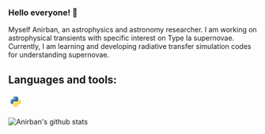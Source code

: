 ### Hello everyone! 👋

Myself Anirban, an astrophysics and astronomy researcher. I am working on astrophysical transients with specific interest on Type Ia supernovae. Currently, I am learning and developing radiative transfer simulation codes for understanding supernovae.

Languages and tools:
---------------------

<code><img height="30" src="https://raw.githubusercontent.com/github/explore/80688e429a7d4ef2fca1e82350fe8e3517d3494d/topics/python/python.png"></code>



![Anirban's github stats](https://github-readme-stats.vercel.app/api?username=Knights-Templars&show_icons=true&hide_border=true)
